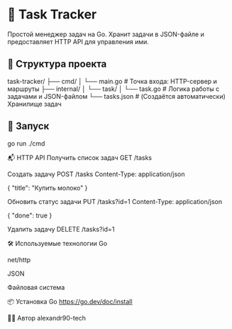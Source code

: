# 📝 Task Tracker

Простой менеджер задач на Go. Хранит задачи в JSON-файле и предоставляет HTTP API для управления ими.

## 📁 Структура проекта

task-tracker/
├── cmd/
│ └── main.go # Точка входа: HTTP-сервер и маршруты
├── internal/
│ └── task/
│ └── task.go # Логика работы с задачами и JSON-файлом
└── tasks.json # (Создаётся автоматически) Хранилище задач


## 🚀 Запуск

go run ./cmd

📬 HTTP API
Получить список задач
GET /tasks

Создать задачу
POST /tasks
Content-Type: application/json

{
  "title": "Купить молоко"
}

Обновить статус задачи
PUT /tasks?id=1
Content-Type: application/json

{
  "done": true
}

Удалить задачу
DELETE /tasks?id=1

🛠 Используемые технологии
Go

net/http

JSON

Файловая система

📦 Установка Go
https://go.dev/doc/install

👨‍💻 Автор
alexandr90-tech